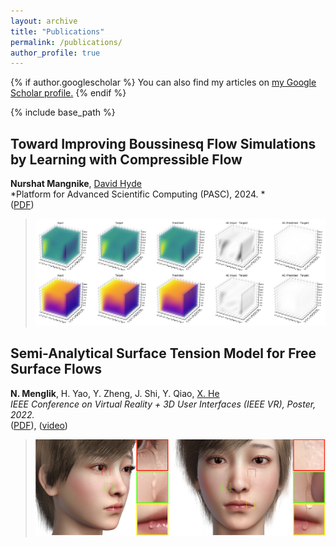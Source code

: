 ```yaml
---
layout: archive
title: "Publications"
permalink: /publications/
author_profile: true
---
```


{% if author.googlescholar %}
  You can also find my articles on <u><a href="{{author.googlescholar}}">my Google Scholar profile</a>.</u>
{% endif %}

{% include base_path %}

## Toward Improving Boussinesq Flow Simulations by Learning with Compressible Flow
**Nurshat Mangnike**, [David Hyde](https://dabh.io/#)  
*Platform for Advanced Scientific Computing (PASC), 2024. *  
([PDF](http://nurshat317.github.io/files/BoussinesqPaper.pdf))
> ![Boussinesq](/images/Boussinesq.png)


## Semi-Analytical Surface Tension Model for Free Surface Flows
**N. Menglik**, H. Yao, Y. Zheng, J. Shi, Y. Qiao, [X. He](https://peridynamics.com/)  
*IEEE Conference on Virtual Reality + 3D User Interfaces (IEEE VR), Poster, 2022.*  
([PDF](http://nurshat317.github.io/files/paper1.pdf)),  ([video](http://nurshat317.github.io/video/PosterVideo.mp4))
   
> ![Tear](/images/Tear.png)

